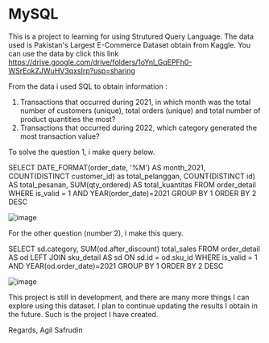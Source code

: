 # MySQL
This is a project to learning for using Strutured Query Language. The data used is Pakistan's Largest E-Commerce Dataset obtain from Kaggle.
You can use the data by click this link
https://drive.google.com/drive/folders/1oYnl_GqEPFh0-WSrEokZJWuHV3qxsIrp?usp=sharing

From the data i used SQL to obtain information :
1. Transactions that occurred during 2021, in which month was the total number of customers (unique), total orders (unique) and total number of product quantities the most?
2. Transactions that occurred during 2022, which category generated the most transaction value?

To solve the question 1, i make query below.

SELECT
DATE_FORMAT(order_date, '%M') AS month_2021,
COUNT(DISTINCT customer_id) as total_pelanggan,
COUNT(DISTINCT id) AS total_pesanan,
SUM(qty_ordered) AS total_kuantitas
FROM order_detail 
WHERE
is_valid = 1 AND YEAR(order_date)=2021
GROUP BY 1
ORDER BY 2 DESC

![image](https://github.com/agilsafrudin/MySQL/assets/141690907/efbc73b4-23ff-41da-bd59-90a9ea60b30f)


For the other question (number 2), i make this query.

SELECT
sd.category,
SUM(od.after_discount) total_sales
FROM order_detail AS od
LEFT JOIN sku_detail AS sd ON sd.id = od.sku_id
WHERE
is_valid = 1 AND YEAR(od.order_date)=2021
GROUP BY 1
ORDER BY 2 DESC

![image](https://github.com/agilsafrudin/MySQL/assets/141690907/dcc63591-ba37-4deb-8c47-61cd955156b2)

This project is still in development, and there are many more things I can explore using this dataset. I plan to continue updating the results I obtain in the future. Such is the project I have created.

Regards,
Agil Safrudin
